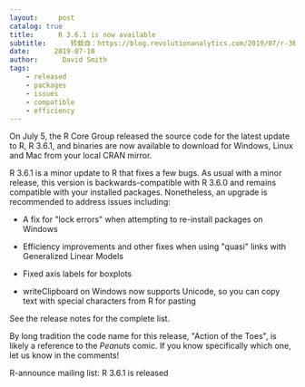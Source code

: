 ```yaml
---
layout:     post
catalog: true
title:      R 3.6.1 is now available
subtitle:      转载自：https://blog.revolutionanalytics.com/2019/07/r-361-is-now-available.html
date:      2019-07-10
author:      David Smith
tags:
    - released
    - packages
    - issues
    - compatible
    - efficiency
---
```


On July 5, the R Core Group released the source code for the latest update to R, R 3.6.1, and binaries are now available to download for Windows, Linux and Mac from your local CRAN mirror.

R 3.6.1 is a minor update to R that fixes a few bugs. As usual with a minor release, this version is backwards-compatible with R 3.6.0 and remains compatible with your installed packages. Nonetheless, an upgrade is recommended to address issues including:

- A fix for "lock errors" when attempting to re-install packages on Windows

- Efficiency improvements and other fixes when using "quasi" links with Generalized Linear Models

- Fixed axis labels for boxplots

- writeClipboard on Windows now supports Unicode, so you can copy text with special characters from R for pasting


See the release notes for the complete list.

By long tradition the code name for this release, "Action of the Toes", is likely a reference to the *Peanuts* comic. If you know specifically which one, let us know in the comments!

R-announce mailing list: R 3.6.1 is released
